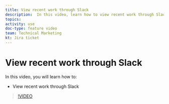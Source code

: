 ```yaml
---
title: View recent work through Slack
description:  In this video, learn how to view recent work through Slack
topics:
activity: use
doc-type: feature video
team: Technical Marketing
kt: Jira ticket
---
```

# View recent work through Slack

In this video, you will learn how to:

* View recent work through Slack

>[!VIDEO](https://video.tv.adobe.com/v/335120/?quality=12)
